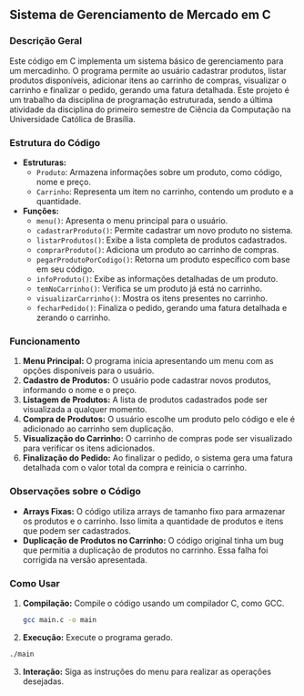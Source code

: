 ## Sistema de Gerenciamento de Mercado em C

### Descrição Geral

Este código em C implementa um sistema básico de gerenciamento para um mercadinho. O programa permite ao usuário cadastrar produtos, listar produtos disponíveis, adicionar itens ao carrinho de compras, visualizar o carrinho e finalizar o pedido, gerando uma fatura detalhada. Este projeto é um trabalho da disciplina de programação estruturada, sendo a última atividade
da disciplina do primeiro semestre de Ciência da Computação na Universidade Católica de Brasília.

### Estrutura do Código

- **Estruturas:**
  - `Produto`: Armazena informações sobre um produto, como código, nome e preço.
  - `Carrinho`: Representa um item no carrinho, contendo um produto e a quantidade.
- **Funções:**
  - `menu()`: Apresenta o menu principal para o usuário.
  - `cadastrarProduto()`: Permite cadastrar um novo produto no sistema.
  - `listarProdutos()`: Exibe a lista completa de produtos cadastrados.
  - `comprarProduto()`: Adiciona um produto ao carrinho de compras.
  - `pegarProdutoPorCodigo()`: Retorna um produto específico com base em seu código.
  - `infoProduto()`: Exibe as informações detalhadas de um produto.
  - `temNoCarrinho()`: Verifica se um produto já está no carrinho.
  - `visualizarCarrinho()`: Mostra os itens presentes no carrinho.
  - `fecharPedido()`: Finaliza o pedido, gerando uma fatura detalhada e zerando o carrinho.

### Funcionamento

1. **Menu Principal:** O programa inicia apresentando um menu com as opções disponíveis para o usuário.
2. **Cadastro de Produtos:** O usuário pode cadastrar novos produtos, informando o nome e o preço.
3. **Listagem de Produtos:** A lista de produtos cadastrados pode ser visualizada a qualquer momento.
4. **Compra de Produtos:** O usuário escolhe um produto pelo código e ele é adicionado ao carrinho sem duplicação.
5. **Visualização do Carrinho:** O carrinho de compras pode ser visualizado para verificar os itens adicionados.
6. **Finalização do Pedido:** Ao finalizar o pedido, o sistema gera uma fatura detalhada com o valor total da compra e
   reinicia o carrinho.

### Observações sobre o Código

- **Arrays Fixas:** O código utiliza arrays de tamanho fixo para armazenar os produtos e o carrinho. Isso limita a quantidade de produtos e itens que podem ser cadastrados.
- **Duplicação de Produtos no Carrinho:** O código original tinha um bug que permitia a duplicação de produtos no carrinho. Essa falha foi corrigida na versão apresentada.

### Como Usar

1. **Compilação:** Compile o código usando um compilador C, como GCC.
   ```bash
   gcc main.c -o main
   ```
2. **Execução:** Execute o programa gerado.

```bash
./main
```

3. **Interação:** Siga as instruções do menu para realizar as operações desejadas.
